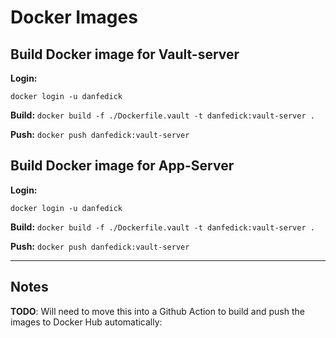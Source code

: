 # Docker Images

## Build Docker image for Vault-server

**Login:**

`docker login -u danfedick`

**Build:**
`docker build -f ./Dockerfile.vault -t danfedick:vault-server .`

**Push:**
`docker push danfedick:vault-server`

## Build Docker image for App-Server

**Login:**

`docker login -u danfedick`

**Build:**
`docker build -f ./Dockerfile.vault -t danfedick:vault-server .`

**Push:**
`docker push danfedick:vault-server`

---

## Notes

**TODO**: Will need to move this into a Github Action to build and push the images to Docker Hub automatically:
